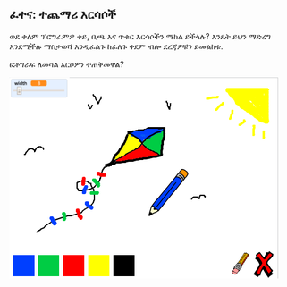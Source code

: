 ## ፈተና: ተጨማሪ እርሳሶች

ወደ ቀለም ፕሮግራምዎ ቀይ, ቢጫ እና ጥቁር እርሳሶችን ማከል ይችላሉ? እንዴት ይህን ማድረግ እንደሚችሉ ማስታወሻ እንዲፈልጉ ከፈለጉ ቀደም ብሎ ደረጃዎቹን ይመልከቱ.

ፎቶግራፍ ለመሳል እርሶዎን ተጠቅመዋል?

![ቅጽበታዊ ገጽ እይታ](images/paint-final.png)
